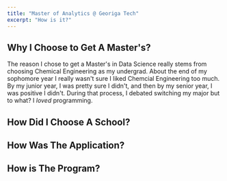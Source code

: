 ```yaml
---
title: "Master of Analytics @ Georiga Tech"
excerpt: "How is it?"
---
```


## Why I Choose to Get A Master's?

The reason I chose to get a Master's in Data Science really stems from choosing Chemical Engineering as my undergrad. About the end of my sophomore year  I really wasn't sure I liked Chemcial Engineering too much. By my junior year, I was pretty sure I didn't, and then by my senior year, I was positive I didn't. During that process, I debated switching my major but to what? I *loved* programming. 

## How Did I Choose A School?


## How Was The Application?

## How is The Program?

